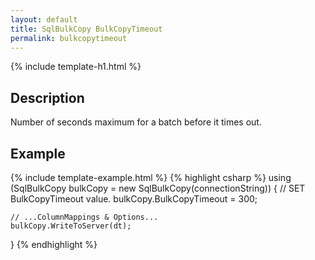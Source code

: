 ```yaml
---
layout: default
title: SqlBulkCopy BulkCopyTimeout
permalink: bulkcopytimeout
---
```


{% include template-h1.html %}

## Description

Number of seconds maximum for a batch before it times out.

## Example
{% include template-example.html %} 
{% highlight csharp %}
using (SqlBulkCopy bulkCopy = new SqlBulkCopy(connectionString))
{
    // SET BulkCopyTimeout value.
    bulkCopy.BulkCopyTimeout = 300;

    // ...ColumnMappings & Options...
    bulkCopy.WriteToServer(dt);
}
{% endhighlight %}
